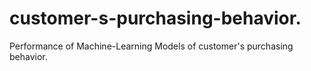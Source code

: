 # customer-s-purchasing-behavior.
Performance of Machine-Learning Models of customer's purchasing behavior.
